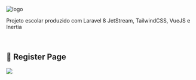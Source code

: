 ![logo](https://user-images.githubusercontent.com/59261158/132297812-3f0e3867-54be-4e04-8641-4d50de619fc2.png)

<p>Projeto escolar produzido com Laravel 8 JetStream, TailwindCSS, VueJS e Inertia</p><br>

## 📝 Register Page
<img src='https://user-images.githubusercontent.com/59261158/132297554-2413ab8d-3544-4276-a016-c914b80e1504.png'>
